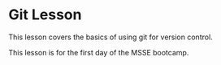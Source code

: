 # Git Lesson

This lesson covers the basics of using git for version control.

This lesson is for the first day of the MSSE bootcamp. 